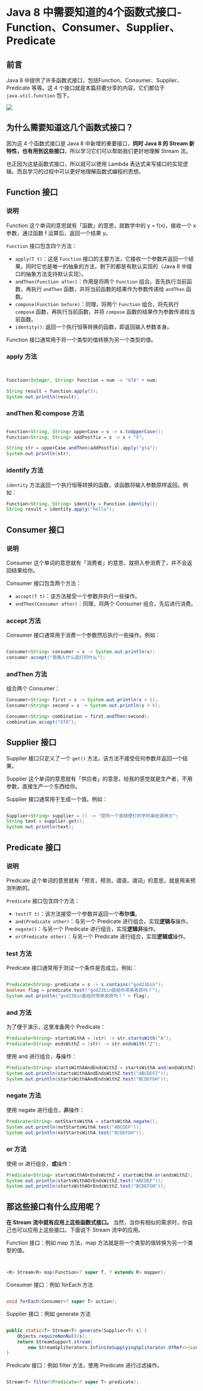 # Java 8 中需要知道的4个函数式接口-Function、Consumer、Supplier、Predicate
前言
--

Java 8 中提供了许多函数式接口，包括Function、Consumer、Supplier、Predicate 等等。这 4 个接口就是本篇将要分享的内容，它们都位于 `java.util.function` 包下。

![](_assets/b3092d19a2a340bfba4c8f2541b301ec~tplv-k3u1fbpfcp-zoom-in-crop-mark!1512!0!0!0.awebp.webp)

为什么需要知道这几个函数式接口？
----------------

因为这 4 个函数式接口是 Java 8 中新增的重要接口，**同时 Java 8 的 Stream 新特性，也有用到这些接口**，所以学习它们可以帮助我们更好地理解 Stream 流。

也正因为这是函数式接口，所以就可以使用 Lambda 表达式来写接口的实现逻辑。而且学习的过程中可以更好地理解函数式编程的思想。

Function 接口
-----------

### 说明

Function 这个单词的意思就有「函数」的意思，就数学中的 y = f(x)，接收一个 x 参数，通过函数 f 运算后，返回一个结果 y。

`Function` 接口包含四个方法：

*   `apply(T t)`：这是 `Function` 接口的主要方法，它接收一个参数并返回一个结果。同时它也是唯一的抽象的方法，剩下的都是有默认实现的（Java 8 中接口的抽象方法支持默认实现）。
*   `andThen(Function after)`：作用是将两个 `Function` 组合。首先执行当前函数，再执行 `andThen` 函数，并将当前函数的结果作为参数传递给 `andThen` 函数。
*   `compose(Function before)`：同理，将两个 `Function` 组合，将先执行 `compose` 函数，再执行当前函数，并将 `compose` 函数的结果作为参数传递给当前函数。
*   `identity()`: 返回一个执行恒等转换的函数，即返回输入参数本身。

Function 接口通常用于将一个类型的值转换为另一个类型的值。

### apply 方法

```java


Function<Integer, String> function = num -> "GTA" + num;

String result = function.apply(5);
System.out.println(result); 

```

### andThen 和 compose 方法

```java

Function<String, String> upperCase = s -> s.toUpperCase();
Function<String, String> addPostfix = s -> s + "5";

String str = upperCase.andThen(addPostfix).apply("gta");
System.out.println(str); 

```

### identify 方法

`identity` 方法返回一个执行恒等转换的函数，该函数将输入参数原样返回。例如：

```java
Function<String, String> identity = Function.identity();
String result = identity.apply("hello"); 

```

Consumer 接口
-----------

### 说明

Consumer 这个单词的意思就有「消费者」的意思，就把入参消费了，并不会返回结果给你。

Consumer 接口包含两个方法：

*   `accept(T t)`：该方法接受一个参数并执行一些操作。
*   `andThen(Consumer after)`：同理，将两个 Consumer 组合，先后进行消费。

### accept 方法

Consumer 接口通常用于消费一个参数然后执行一些操作。例如：

```java

Consumer<String> consumer = s -> System.out.println(s);
consumer.accept("我输入什么就打印什么"); 

```

### andThen 方法

组合两个 Consumer：

```java
Consumer<String> first = s -> System.out.println(s + 5);
Consumer<String> second = s -> System.out.println(s + 6);

Consumer<String> combination = first.andThen(second);
combination.accept("GTA"); 

```

Supplier 接口
-----------

Supplier 接口只定义了一个 `get()` 方法，该方法不接受任何参数并返回一个结果。

Supplier 这个单词的意思就有「供应者」的意思，给我的感觉就是生产者，不用参数，直接生产一个东西给你。

Supplier 接口通常用于生成一个值。例如：

```java

Supplier<String> supplier = () -> "提供一个我随便打的字符串给调用方";
String text = supplier.get();
System.out.println(text); 

```

Predicate 接口
------------

### 说明

Predicate 这个单词的意思就有「预言，预测，谓语，谓词」的意思，就是用来预测判断的。

`Predicate` 接口包含四个方法：

*   `test(T t)`：该方法接受一个参数并返回一个**布尔值**。
*   `and(Predicate other)`：与另一个 Predicate 进行组合，实现**逻辑与**操作。
*   `negate()`：与另一个 Predicate 进行组合，实现**逻辑非**操作。
*   `or(Predicate other)`：与另一个 Predicate 进行组合，实现**逻辑或**操作。

### test 方法

Predicate 接口通常用于测试一个条件是否成立。例如：

```java

Predicate<String> predicate = s -> s.contains("god23bin");
boolean flag = predicate.test("god23bin能给你带来收获吗？");
System.out.println("god23bin能给你带来收获吗？" + flag); 

```

### and 方法

为了便于演示，这里准备两个 Predicate：

```java
Predicate<String> startsWithA = (str) -> str.startsWith("A"); 
Predicate<String> endsWithZ = (str) -> str.endsWith("Z"); 

```

使用 and 进行组合，**与**操作：

```java
Predicate<String> startsWithAAndEndsWithZ = startsWithA.and(endsWithZ);
System.out.println(startsWithAAndEndsWithZ.test("ABCDEFZ")); 
System.out.println(startsWithAAndEndsWithZ.test("BCDEFGH")); 

```

### negate 方法

使用 negate 进行组合，**非**操作：

```java
Predicate<String> notStartsWithA = startsWithA.negate();
System.out.println(notStartsWithA.test("ABCDEF")); 
System.out.println(notStartsWithA.test("BCDEFGH")); 

```

### or 方法

使用 or 进行组合，**或**操作：

```java
Predicate<String> startsWithAOrEndsWithZ = startsWithA.or(endsWithZ);
System.out.println(startsWithAOrEndsWithZ.test("ABCDEF")); 
System.out.println(startsWithAOrEndsWithZ.test("BCDEFGH")); 

```

那这些接口有什么应用呢？
------------

**在 Stream 流中就有应用上这些函数式接口。**  当然，当你有相似的需求时，你自己也可以应用上这些接口。下面说下 Stream 流中的应用。

Function 接口：例如 map 方法，map 方法就是将一个类型的值转换为另一个类型的值。

```java


<R> Stream<R> map(Function<? super T, ? extends R> mapper);

```

Consumer 接口：例如 forEach 方法

```java

void forEach(Consumer<? super T> action);

```

Supplier 接口：例如 generate 方法

```java

public static<T> Stream<T> generate(Supplier<T> s) {
    Objects.requireNonNull(s);
    return StreamSupport.stream(
        new StreamSpliterators.InfiniteSupplyingSpliterator.OfRef<>(Long.MAX_VALUE, s), false);
}

```

Predicate 接口：例如 filter 方法，使用 Predicate 进行过滤操作。

```java

Stream<T> filter(Predicate<? super T> predicate);

```

